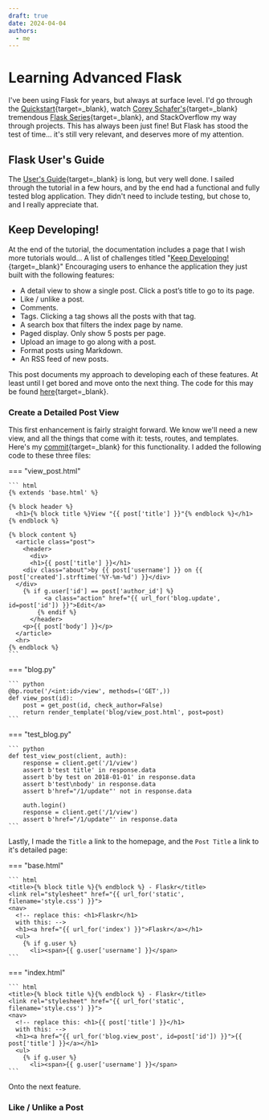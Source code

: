 ```yaml
---
draft: true
date: 2024-04-04
authors:
  - me
---
```


# Learning Advanced Flask
I've been using Flask for years, but always at surface level. I'd go through the [Quickstart](https://flask.palletsprojects.com/en/3.0.x/quickstart/){target=_blank}, watch [Corey Schafer's](https://www.tlofreso.com/2024/01/06/people-i-follow/#corey-schafer){target=_blank} tremendous [Flask Series](https://youtube.com/playlist?list=PL-osiE80TeTs4UjLw5MM6OjgkjFeUxCYH&feature=shared){target=_blank}, and StackOverflow my way through projects. This has always been just fine! But Flask has stood the test of time... it's still very relevant, and deserves more of my attention. 

## Flask User's Guide
The [User's Guide](https://flask.palletsprojects.com/en/3.0.x/){target=_blank} is long, but very well done. I sailed through the tutorial in a few hours, and by the end had a functional and fully tested blog application. They didn't need to include testing, but chose to, and I really appreciate that.

## Keep Developing!

At the end of the tutorial, the documentation includes a page that I wish more tutorials would... A list of challenges titled "[Keep Developing!](https://flask.palletsprojects.com/en/3.0.x/tutorial/next/){target=_blank}" Encouraging users to enhance the application they just built with the following features:

 - A detail view to show a single post. Click a post’s title to go to its page.
 - Like / unlike a post.
 - Comments.
 - Tags. Clicking a tag shows all the posts with that tag.
 - A search box that filters the index page by name.
 - Paged display. Only show 5 posts per page.
 - Upload an image to go along with a post.
 - Format posts using Markdown.
 - An RSS feed of new posts.

This post documents my approach to developing each of these features. At least until I get bored and move onto the next thing. The code for this may be found [here](https://github.com/tlofreso/learn-advanced-flask){target=_blank}.

### Create a Detailed Post View
This first enhancement is fairly straight forward. We know we'll need a new view, and all the things that come with it: tests, routes, and templates. Here's my [commit](https://github.com/tlofreso/learn-advanced-flask/commit/a0bd1669bc06ed60b6736981b8994b4c5b973fd7){target=_blank} for this functionality. I added the following code to these three files:

=== "view_post.html"

    ``` html
    {% extends 'base.html' %}

    {% block header %}
      <h1>{% block title %}View "{{ post['title'] }}"{% endblock %}</h1>
    {% endblock %}

    {% block content %}
      <article class="post">
        <header>
          <div>
          <h1>{{ post['title'] }}</h1>
        <div class="about">by {{ post['username'] }} on {{ post['created'].strftime('%Y-%m-%d') }}</div>
      </div>
        {% if g.user['id'] == post['author_id'] %}
              <a class="action" href="{{ url_for('blog.update', id=post['id']) }}">Edit</a>
            {% endif %}
          </header>
        <p>{{ post['body'] }}</p>
      </article>
      <hr>
    {% endblock %}
    ```

=== "blog.py"

    ``` python
    @bp.route('/<int:id>/view', methods=('GET',))
    def view_post(id):
        post = get_post(id, check_author=False)
        return render_template('blog/view_post.html', post=post)
    ```

=== "test_blog.py"

    ``` python
    def test_view_post(client, auth):
        response = client.get('/1/view')
        assert b'test title' in response.data
        assert b'by test on 2018-01-01' in response.data
        assert b'test\nbody' in response.data
        assert b'href="/1/update"' not in response.data

        auth.login()
        response = client.get('/1/view')
        assert b'href="/1/update"' in response.data
    ```
Lastly, I made the `Title` a link to the homepage, and the `Post Title` a link to it's detailed page:

=== "base.html"

    ``` html
    <title>{% block title %}{% endblock %} - Flaskr</title>
    <link rel="stylesheet" href="{{ url_for('static', filename='style.css') }}">
    <nav>
      <!-- replace this: <h1>Flaskr</h1>
      with this: -->
      <h1><a href="{{ url_for('index') }}">Flaskr</a></h1>
      <ul>
        {% if g.user %}
          <li><span>{{ g.user['username'] }}</span>
    ```

=== "index.html"

    ``` html
    <title>{% block title %}{% endblock %} - Flaskr</title>
    <link rel="stylesheet" href="{{ url_for('static', filename='style.css') }}">
    <nav>
      <!-- replace this: <h1>{{ post['title'] }}</h1>
      with this: -->
      <h1><a href="{{ url_for('blog.view_post', id=post['id']) }}">{{ post['title'] }}</a></h1>
      <ul>
        {% if g.user %}
          <li><span>{{ g.user['username'] }}</span>
    ```

Onto the next feature.

### Like / Unlike a Post